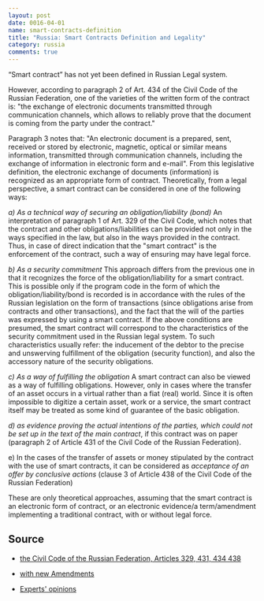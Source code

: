 ```yaml
---
layout: post
date: 0016-04-01
name: smart-contracts-definition
title: "Russia: Smart Contracts Definition and Legality"
category: russia
comments: true
---
```


“Smart contract” has not yet been defined in Russian Legal system.

However, according to paragraph 2 of Art. 434 of the Civil Code of the Russian Federation, one of the varieties of the written form of the contract is: "the exchange of electronic documents transmitted through communication channels, which allows to reliably prove that the document is coming from the party under the contract."

Paragraph 3 notes that: "An electronic document is a prepared, sent, received or stored by electronic, magnetic, optical or similar means information, transmitted through communication channels, including the exchange of information in electronic form and e-mail".
From this legislative definition, the electronic exchange of documents (information) is recognized as an appropriate form of contract.
Theoretically,  from a legal perspective, a smart contract can be considered in one of the following ways:

*a) As a technical way of securing an obligation/liability (bond)*
An interpretation of paragraph 1 of Art. 329 of the Civil Code, which notes that the contract and other obligations/liabilities can be provided not only in the ways specified in the law, but also in the ways provided in the contract. Thus, in case of direct indication that the "smart contract" is the enforcement of the contract, such a way of ensuring may have legal force.

*b) As a security commitment*
This approach differs from the previous one in that it recognizes the force of the obligation/liability for a smart contract. This is possible only if the program code in the form of which the obligation/liability/bond is recorded is in accordance with the rules of the Russian legislation on the form of transactions (since obligations arise from contracts and other transactions), and the fact that the will of the parties was expressed by using a smart contract.
If the above conditions are presumed, the smart contract will correspond to the characteristics of the security commitment used in the Russian legal system. To such characteristics usually refer: the inducement of the debtor to the precise and unswerving fulfillment of the obligation (security function), and also the accessory nature of the security obligations.

*c) As a way of fulfilling the obligation*
A smart contract can also be viewed as a way of fulfilling obligations. However, only in cases where the transfer of an asset occurs in a virtual rather than a fiat (real) world.
Since it is often impossible to digitize a certain asset, work or a service, the smart contract itself may be treated as some kind of guarantee of the basic obligation.

*d) as evidence proving the actual intentions of the parties, which could not be set up in the text of the main contract*, if this contract was on paper (paragraph 2 of Article 431 of the Civil Code of the Russian Federation).

e) In the cases of the transfer of assets or money stipulated by the contract with the use of smart contracts, it can be considered as *acceptance of an offer by conclusive actions* (clause 3 of Article 438 of the Civil Code of the Russian Federation)


These are only theoretical approaches, assuming that the smart contract is an electronic form of contract, or an electronic evidence/a term/amendment  implementing a traditional contract, with or without legal force. 

## Source

  - [the Civil Code of the Russian Federation, Articles 329, 431, 434 438](https://www.wto.org/english/thewto_e/acc_e/rus_e/WTACCRUS48A5_LEG_119.pdf)
  
  - [with new Amendments](http://www.wipo.int/wipolex/en/text.jsp?file_id=436757)
  
  - [Experts' opinions](https://zakon.ru/blog/2017/10/9/smart-kontrakt_i_perspektivy_ego_pravovogo_regulirovaniya_v_epohu_tehnologii_blokchejn)



